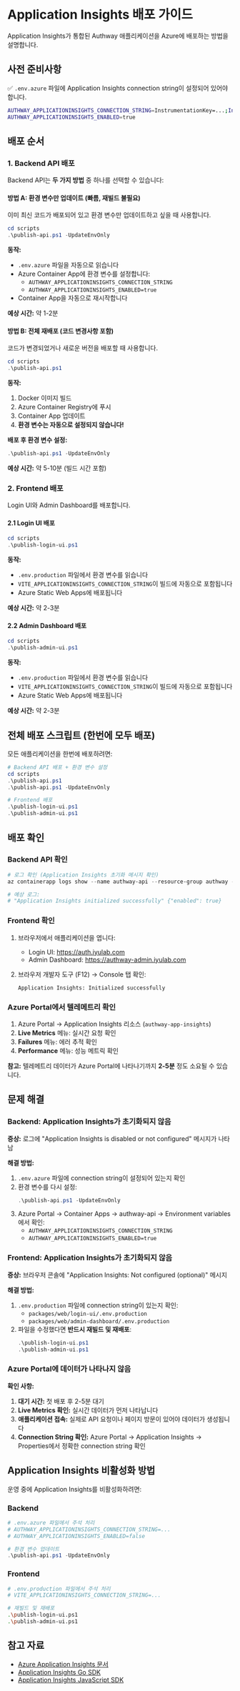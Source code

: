 # Application Insights 배포 가이드

Application Insights가 통합된 Authway 애플리케이션을 Azure에 배포하는 방법을 설명합니다.

## 사전 준비사항

✅ `.env.azure` 파일에 Application Insights connection string이 설정되어 있어야 합니다.
```bash
AUTHWAY_APPLICATIONINSIGHTS_CONNECTION_STRING=InstrumentationKey=...;IngestionEndpoint=...;LiveEndpoint=...;ApplicationId=...
AUTHWAY_APPLICATIONINSIGHTS_ENABLED=true
```

## 배포 순서

### 1. Backend API 배포

Backend API는 **두 가지 방법** 중 하나를 선택할 수 있습니다:

#### 방법 A: 환경 변수만 업데이트 (빠름, 재빌드 불필요)

이미 최신 코드가 배포되어 있고 환경 변수만 업데이트하고 싶을 때 사용합니다.

```powershell
cd scripts
.\publish-api.ps1 -UpdateEnvOnly
```

**동작:**
- `.env.azure` 파일을 자동으로 읽습니다
- Azure Container App에 환경 변수를 설정합니다:
  - `AUTHWAY_APPLICATIONINSIGHTS_CONNECTION_STRING`
  - `AUTHWAY_APPLICATIONINSIGHTS_ENABLED=true`
- Container App을 자동으로 재시작합니다

**예상 시간:** 약 1-2분

#### 방법 B: 전체 재배포 (코드 변경사항 포함)

코드가 변경되었거나 새로운 버전을 배포할 때 사용합니다.

```powershell
cd scripts
.\publish-api.ps1
```

**동작:**
1. Docker 이미지 빌드
2. Azure Container Registry에 푸시
3. Container App 업데이트
4. **환경 변수는 자동으로 설정되지 않습니다!**

**배포 후 환경 변수 설정:**
```powershell
.\publish-api.ps1 -UpdateEnvOnly
```

**예상 시간:** 약 5-10분 (빌드 시간 포함)

### 2. Frontend 배포

Login UI와 Admin Dashboard를 배포합니다.

#### 2.1 Login UI 배포

```powershell
cd scripts
.\publish-login-ui.ps1
```

**동작:**
- `.env.production` 파일에서 환경 변수를 읽습니다
- `VITE_APPLICATIONINSIGHTS_CONNECTION_STRING`이 빌드에 자동으로 포함됩니다
- Azure Static Web Apps에 배포됩니다

**예상 시간:** 약 2-3분

#### 2.2 Admin Dashboard 배포

```powershell
cd scripts
.\publish-admin-ui.ps1
```

**동작:**
- `.env.production` 파일에서 환경 변수를 읽습니다
- `VITE_APPLICATIONINSIGHTS_CONNECTION_STRING`이 빌드에 자동으로 포함됩니다
- Azure Static Web Apps에 배포됩니다

**예상 시간:** 약 2-3분

## 전체 배포 스크립트 (한번에 모두 배포)

모든 애플리케이션을 한번에 배포하려면:

```powershell
# Backend API 배포 + 환경 변수 설정
cd scripts
.\publish-api.ps1
.\publish-api.ps1 -UpdateEnvOnly

# Frontend 배포
.\publish-login-ui.ps1
.\publish-admin-ui.ps1
```

## 배포 확인

### Backend API 확인

```powershell
# 로그 확인 (Application Insights 초기화 메시지 확인)
az containerapp logs show --name authway-api --resource-group authway --follow

# 예상 로그:
# "Application Insights initialized successfully" {"enabled": true}
```

### Frontend 확인

1. 브라우저에서 애플리케이션을 엽니다:
   - Login UI: https://auth.iyulab.com
   - Admin Dashboard: https://authway-admin.iyulab.com

2. 브라우저 개발자 도구 (F12) → Console 탭 확인:
   ```
   Application Insights: Initialized successfully
   ```

### Azure Portal에서 텔레메트리 확인

1. Azure Portal → Application Insights 리소스 (`authway-app-insights`)
2. **Live Metrics** 메뉴: 실시간 요청 확인
3. **Failures** 메뉴: 에러 추적 확인
4. **Performance** 메뉴: 성능 메트릭 확인

**참고:** 텔레메트리 데이터가 Azure Portal에 나타나기까지 **2-5분** 정도 소요될 수 있습니다.

## 문제 해결

### Backend: Application Insights가 초기화되지 않음

**증상:** 로그에 "Application Insights is disabled or not configured" 메시지가 나타남

**해결 방법:**
1. `.env.azure` 파일에 connection string이 설정되어 있는지 확인
2. 환경 변수를 다시 설정:
   ```powershell
   .\publish-api.ps1 -UpdateEnvOnly
   ```
3. Azure Portal → Container Apps → authway-api → Environment variables에서 확인:
   - `AUTHWAY_APPLICATIONINSIGHTS_CONNECTION_STRING`
   - `AUTHWAY_APPLICATIONINSIGHTS_ENABLED=true`

### Frontend: Application Insights가 초기화되지 않음

**증상:** 브라우저 콘솔에 "Application Insights: Not configured (optional)" 메시지

**해결 방법:**
1. `.env.production` 파일에 connection string이 있는지 확인:
   - `packages/web/login-ui/.env.production`
   - `packages/web/admin-dashboard/.env.production`
2. 파일을 수정했다면 **반드시 재빌드 및 재배포**:
   ```powershell
   .\publish-login-ui.ps1
   .\publish-admin-ui.ps1
   ```

### Azure Portal에 데이터가 나타나지 않음

**확인 사항:**
1. **대기 시간:** 첫 배포 후 2-5분 대기
2. **Live Metrics 확인:** 실시간 데이터가 먼저 나타납니다
3. **애플리케이션 접속:** 실제로 API 요청이나 페이지 방문이 있어야 데이터가 생성됩니다
4. **Connection String 확인:** Azure Portal → Application Insights → Properties에서 정확한 connection string 확인

## Application Insights 비활성화 방법

운영 중에 Application Insights를 비활성화하려면:

### Backend
```powershell
# .env.azure 파일에서 주석 처리
# AUTHWAY_APPLICATIONINSIGHTS_CONNECTION_STRING=...
# AUTHWAY_APPLICATIONINSIGHTS_ENABLED=false

# 환경 변수 업데이트
.\publish-api.ps1 -UpdateEnvOnly
```

### Frontend
```bash
# .env.production 파일에서 주석 처리
# VITE_APPLICATIONINSIGHTS_CONNECTION_STRING=...

# 재빌드 및 재배포
.\publish-login-ui.ps1
.\publish-admin-ui.ps1
```

## 참고 자료

- [Azure Application Insights 문서](https://docs.microsoft.com/azure/azure-monitor/app/app-insights-overview)
- [Application Insights Go SDK](https://github.com/microsoft/ApplicationInsights-Go)
- [Application Insights JavaScript SDK](https://github.com/microsoft/ApplicationInsights-JS)
